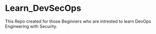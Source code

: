 # Learn_DevSecOps
This Repo created for those Beginners who are intrested to learn DevOps Engineering with Security.
